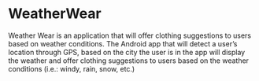 # WeatherWear

Weather Wear is an application that will offer clothing suggestions to users based on weather conditions. 
The Android app that will detect a user’s location through GPS, based on the city the user is in the app will display the weather and offer clothing suggestions to users based on the weather conditions (i.e.: windy, rain, snow, etc.)
